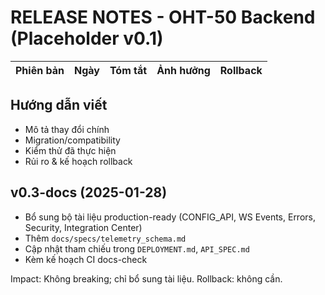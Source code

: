 # RELEASE NOTES - OHT-50 Backend (Placeholder v0.1)

Phiên bản | Ngày | Tóm tắt | Ảnh hưởng | Rollback
---|---|---|---|---

## Hướng dẫn viết
- Mô tả thay đổi chính
- Migration/compatibility
- Kiểm thử đã thực hiện
- Rủi ro & kế hoạch rollback

## v0.3-docs (2025-01-28)
- Bổ sung bộ tài liệu production-ready (CONFIG_API, WS Events, Errors, Security, Integration Center)
- Thêm `docs/specs/telemetry_schema.md`
- Cập nhật tham chiếu trong `DEPLOYMENT.md`, `API_SPEC.md`
- Kèm kế hoạch CI docs-check

Impact: Không breaking; chỉ bổ sung tài liệu. Rollback: không cần.
